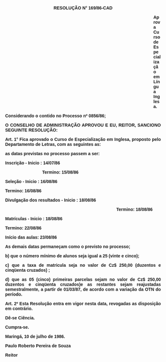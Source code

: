 <BODY>

<B><FONT FACE="Arial"><P ALIGN="CENTER">RESOLU&Ccedil;&Atilde;O N° 169/86-CAD</P>
<P ALIGN="CENTER"></P><DIR>
<DIR>
<DIR>
<DIR>
<DIR>
<DIR>
<DIR>
<DIR>
<DIR>
<DIR>
<DIR>
<DIR>

</B><P ALIGN="JUSTIFY">Aprova Curso de Especializa&ccedil;&atilde;o em L&iacute;ngua Inglesa.</P>
<P ALIGN="JUSTIFY"></P></DIR>
</DIR>
</DIR>
</DIR>
</DIR>
</DIR>
</DIR>
</DIR>
</DIR>
</DIR>
</DIR>
</DIR>

<P ALIGN="JUSTIFY">Considerando o contido no Processo nº 0856/86;</P>
<P ALIGN="JUSTIFY"></P>
<B><P ALIGN="JUSTIFY">O CONSELHO DE ADMINISTRA&Ccedil;&Atilde;O APROVOU E EU, REITOR, SANCIONO  SEGUINTE RESOLU&Ccedil;&Atilde;O:</P>
</B><P ALIGN="JUSTIFY"></P>
<B><P ALIGN="JUSTIFY">Art. 1°</B>  Fica aprovado o Curso de Especializa&ccedil;&atilde;o em Inglesa, proposto pelo Departamento de Letras, com as seguintes as:</P>
<P ALIGN="JUSTIFY">as datas previstas no processo passem a ser:</P>
<P ALIGN="JUSTIFY">Inscri&ccedil;&atilde;o - Inicio : 14/07/86</P><DIR>
<DIR>
<DIR>

<P ALIGN="JUSTIFY">Termino: 15/08/86</P></DIR>
</DIR>
</DIR>

<P ALIGN="JUSTIFY">Sele&ccedil;&atilde;o  - Inicio : 16/08/86</P>
<P ALIGN="JUSTIFY">Termino: 16/08/86</P>
<P ALIGN="JUSTIFY">Divulga&ccedil;&atilde;o dos resultados - Inicio : 18/08/86</P><DIR>
<DIR>
<DIR>
<DIR>
<DIR>
<DIR>
<DIR>
<DIR>
<DIR>

<P ALIGN="JUSTIFY">Termino: 18/08/86</P></DIR>
</DIR>
</DIR>
</DIR>
</DIR>
</DIR>
</DIR>
</DIR>
</DIR>

<P ALIGN="JUSTIFY">Matr&iacute;culas - Inicio : 18/08/86</P>
<P ALIGN="JUSTIFY">Termino: 22/08/86</P>
<P ALIGN="JUSTIFY">In&iacute;cio das aulas: 23/08/86</P>
<P ALIGN="JUSTIFY">As demais datas permane&ccedil;am como o previsto no processo;</P>
<P ALIGN="JUSTIFY">b) que o n&uacute;mero m&iacute;nimo de alunos seja igual a 25 (vinte e cinco);</P>
<P ALIGN="JUSTIFY">c) que a taxa de matricula seja no valor de Cz$ 250,00 (duzentos e cinq&uuml;enta cruzados) ;</P>
<P ALIGN="JUSTIFY">d) que as 05 (cinco) primeiras parcelas sejam no valor de Cz$ 250,00 duzentos e cinq&uuml;enta cruzados)e as restantes sejam reajustadas semestralmente, a partir de 01/03/87, de acordo com a varia&ccedil;&atilde;o da OTN do per&iacute;odo.</P>
<B><P ALIGN="JUSTIFY">Art. 2º</B>  Esta Resolu&ccedil;&atilde;o entra em vigor nesta data, revogadas as disposi&ccedil;&atilde;o em contr&aacute;rio. </P>
<P ALIGN="JUSTIFY">D&ecirc;-se Ci&ecirc;ncia.</P>
<P ALIGN="JUSTIFY">Cumpra-se.</P>
<P ALIGN="JUSTIFY">Maring&aacute;, 10 de julho de 1986.</P>
<P ALIGN="JUSTIFY"></P>
<P ALIGN="JUSTIFY">Paulo Roberto Pereira de Souza</P>
<P ALIGN="JUSTIFY">Reitor</P></FONT></BODY>
